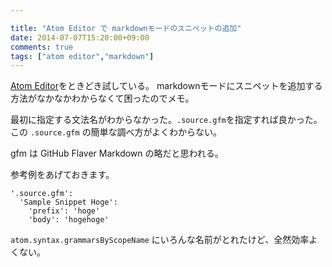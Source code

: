 ```yaml
---

title: "Atom Editor で markdownモードのスニペットの追加"
date: 2014-07-07T15:20:00+09:00
comments: true
tags: ["atom editor","markdown"]
---
```


[Atom Editor](https://atom.io/)をときどき試している。
markdownモードにスニペットを追加する方法がなかなかわからなくて困ったのでメモ。

最初に指定する文法名がわからなかった。`.source.gfm`を指定すれば良かった。
この `.source.gfm` の簡単な調べ方がよくわからない。

gfm は GitHub Flaver Markdown の略だと思われる。

参考例をあげておきます。

```
'.source.gfm':
  'Sample Snippet Hoge':
    'prefix': 'hoge'
    'body': 'hogehoge'
```

`atom.syntax.grammarsByScopeName` にいろんな名前がとれたけど、全然効率よくない。
